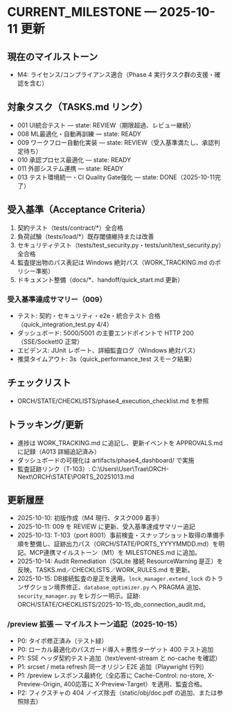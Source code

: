 # CURRENT_MILESTONE — 2025-10-11 更新

## 現在のマイルストーン
- M4: ライセンス/コンプライアンス適合（Phase 4 実行タスク群の支援・確認を含む）

## 対象タスク（TASKS.md リンク）
- 001 UI統合テスト — state: REVIEW（期限超過、レビュー継続）
- 008 ML最適化・自動再訓練 — state: READY
- 009 ワークフロー自動化実装 — state: REVIEW（受入基準満たし、承認判定待ち）
- 010 承認プロセス最適化 — state: READY
- 011 外部システム連携 — state: READY
- 013 テスト環境統一・CI Quality Gate強化 — state: DONE（2025-10-11完了）

## 受入基準（Acceptance Criteria）
1. 契約テスト（tests/contract/*）全合格
2. 負荷試験（tests/load/*）既存閾値維持または改善
3. セキュリティテスト（tests/test_security.py・tests/unit/test_security.py）全合格
4. 監査提出物のパス表記は Windows 絶対パス（WORK_TRACKING.md のポリシー準拠）
5. ドキュメント整備（docs/*、handoff/quick_start.md 更新）

### 受入基準達成サマリー（009）
- テスト: 契約・セキュリティ・e2e・統合テスト 合格（quick_integration_test.py 4/4）
- ダッシュボード: 5000/5001 の主要エンドポイントで HTTP 200（SSE/SocketIO 正常）
- エビデンス: JUnit レポート、詳細監査ログ（Windows 絶対パス）
- 推奨タイムアウト: 3s（quick_performance_test スモーク結果）

## チェックリスト
- ORCH/STATE/CHECKLISTS/phase4_execution_checklist.md を参照

## トラッキング/更新
- 進捗は WORK_TRACKING.md に追記し、更新イベントを APPROVALS.md に記録（A013 詳細追記済み）
- ダッシュボードの可視化は artifacts/phase4_dashboard/ で実施
 - 監査証跡リンク（T-103）: C:\Users\User\Trae\ORCH-Next\ORCH\STATE\PORTS_20251013.md

## 更新履歴
- 2025-10-10: 初版作成（M4 現行、タスク009 着手）
- 2025-10-11: 009 を REVIEW に更新、受入基準達成サマリー追記
- 2025-10-13: T-103（port 8001）事前検査・スナップショット取得の準備手順を整備し、証跡出力パス（ORCH/STATE/PORTS_YYYYMMDD.md）を明記。MCP連携マイルストーン（M1）を MILESTONES.md に追加。
- 2025-10-14: Audit Remediation（SQLite 接続 ResourceWarning 是正）を反映。TASKS.md／CHECKLISTS／WORK_RULES.md を更新。
- 2025-10-15: DB接続監査の是正を適用。`lock_manager.extend_lock` のトランザクション境界修正、`database_optimizer.py` へ PRAGMA 追加、`security_manager.py` をレガシー明示。証跡: ORCH/STATE/CHECKLISTS/2025-10-15_db_connection_audit.md。

### /preview 拡張 — マイルストーン追記（2025-10-15）
- P0: <head> タイポ修正済み（テスト緑）
- P0: ローカル最適化のパスガード導入＋悪性ターゲット 400 テスト追加
- P1: SSE ヘッダ契約テスト追加（text/event-stream と no-cache を確認）
- P1: srcset / meta refresh 同一オリジン E2E 追加（Playwright 行列）
- P1: /preview レスポンス最終化（全応答に Cache-Control: no-store, X-Preview-Origin, 400応答に X-Preview-Target）を適用、監査合格。
- P2: フィクスチャの 404 ノイズ除去（static/obj/doc.pdf の追加、または参照除去）
